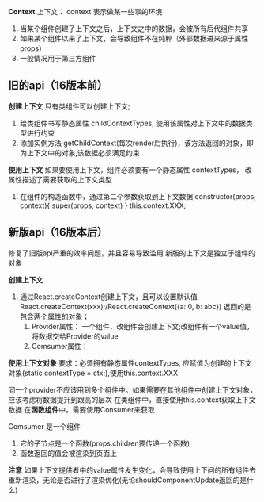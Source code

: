 **Context**
上下文： context 表示做某一些事的环境
1. 当某个组件创建了上下文之后，上下文之中的数据，会被所有后代组件共享
2. 如果某个组件以来了上下文，会导致组件不在纯粹（外部数据进来源于属性props）
3. 一般情况用于第三方组件

## 旧的api（16版本前）

**创建上下文**
只有类组件可以创建上下文;

1. 给类组件书写静态属性 childContextTypes, 使用该属性对上下文中的数据类型进行约束
2. 添加实例方法 getChildContext(每次render后执行)，该方法返回的对象，即为上下文中的对象,该数据必须满足约束

**使用上下文**
如果要使用上下文，组件必须要有一个静态属性 contextTypes， 改属性描述了需要获取的上下文类型

1. 在组件的构造函数中，通过第二个参数获取到上下文数据
constructor(props, context){
  super(props, context)
}
this.context.XXX;


## 新版api（16版本后）
修复了旧版api严重的效率问题，并且容易导致滥用
新版的上下文是独立于组件的对象

**创建上下文**
1. 通过React.createContext创建上下文，且可以设置默认值
   React.createContext(xxx);/React.createContext({a: 0, b: abc})
   返回的是包含两个属性的对象；
   1. Provider属性： 一个组件，改组件会创建上下文;改组件有一个value值，将数据交给Provider的value
   2. Comsumer属性： 

**使用上下文对象**
要求：必须拥有静态属性contextTypes, 应赋值为创建的上下文对象(static contextType = ctx;),使用this.context.XXX

同一个provider不应该用到多个组件中。如果需要在其他组件中创建上下文对象，应该考虑将数据提升到跟高的层次
在类组件中，直接使用this.context获取上下文数据
在**函数组件**中，需要使用Consumer来获取

Comsumer 是一个组件
  1. 它的子节点是一个函数(props.children要传递一个函数)
  2. 函数返回的值会被渲染到页面上

**注意**
如果上下文提供者中的value属性发生变化，会导致使用上下问的所有组件去重新渲染，无论是否进行了渲染优化(无论shouldComponentUpdate返回的是什么)